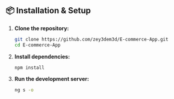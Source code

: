 ## 📦 Installation & Setup

1. **Clone the repository:**
   ```bash
   git clone https://github.com/zey3dem3d/E-commerce-App.git
   cd E-commerce-App

2. **Install dependencies:**
   ```bash
   npm install

3. **Run the development server:**
   ```bash
   ng s -o
